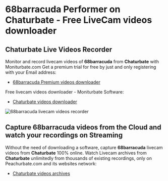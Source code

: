 # 68barracuda Performer on Chaturbate - Free LiveCam videos downloader

## Chaturbate Live Videos Recorder

Monitor and record livecam videos of **68barracuda** from **Chaturbate** with Moniturbate.com
Get a premium trial for free by just and only registering with your Email address:
* [68barracuda Premium videos downloader](https://moniturbate.com/request-demo-licence-key.html)

Free livecam videos downloader - Moniturbate Software:
* [Chaturbate videos downloader](https://moniturbate.com/moniturbate-download-software.html)

![68barracuda livecam videos recorder](https://peachurnet.com/templates/moniturbate-software.png)


## Capture 68barracuda videos from the Cloud and watch your recordings on Streaming

Without the need of downloading a software, capture **68barracuda** livecam videos from **Chaturbate** 100% online.
Watch Livecam archives from **Chaturbate** unlimitedly from thousands of existing recordings, only on Peachurbate.com and its websites network:
* [Chaturbate videos archives](https://peachurnet.com/)